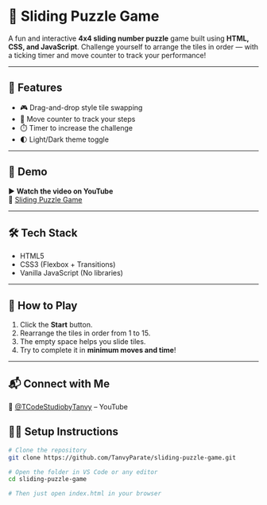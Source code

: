 # 🧩 Sliding Puzzle Game

A fun and interactive **4x4 sliding number puzzle** game built using **HTML, CSS, and JavaScript**. Challenge yourself to arrange the tiles in order — with a ticking timer and move counter to track your performance!

---

## 🚀 Features
- 🎮 Drag-and-drop style tile swapping
- 🔢 Move counter to track your steps
- ⏱️ Timer to increase the challenge
- 🌓 Light/Dark theme toggle

---

## 📸 Demo

▶️ **Watch the video on YouTube**  
🔗 [Sliding Puzzle Game](https://youtu.be/qwuP0z1TZrc?si=TEFYZk9CVngzYcqK)

---

## 🛠️ Tech Stack
- HTML5
- CSS3 (Flexbox + Transitions)
- Vanilla JavaScript (No libraries)

---

## 🧠 How to Play
1. Click the **Start** button.
2. Rearrange the tiles in order from 1 to 15.
3. The empty space helps you slide tiles.
4. Try to complete it in **minimum moves and time**!

---

## 📬 Connect with Me  
🧠 [@TCodeStudiobyTanvy](https://www.youtube.com/@TCodeStudiobyTanvy) – YouTube

## 🧑‍💻 Setup Instructions

```bash
# Clone the repository
git clone https://github.com/TanvyParate/sliding-puzzle-game.git

# Open the folder in VS Code or any editor
cd sliding-puzzle-game

# Then just open index.html in your browser
